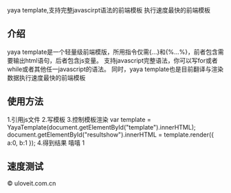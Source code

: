 yaya template,支持完整javascirpt语法的前端模板 执行速度最快的前端模板


## 介绍

yaya template是一个轻量级前端模版，所用指令仅需{$...$}和{%...%}，前者包含需要输出html语句，后者包含js变量。 支持javascript完整语法，你可以写for或者while或者其他任一javascript的语法。 同时，yaya template也是目前翻译与渲染数据执行速度最快的前端模板

## 使用方法

1.引用js文件
	<script type="text/javascript" src="yaya-template.js"></script>
2.写模板
	<script type="text/template" id="template">
		if (a+b>0)
		{
			{$
			    嘻嘻 {%a+b%}
			$}
		}
		else{
			{$
			    哈哈 {%a+b%}
			$}
		}
	</script>
3.控制模板渲染
	var template = YayaTemplate(document.getElementById("template").innerHTML);  
	document.getElementById("resultshow").innerHTML = template.render({
	    a:0,
	    b:1
	});
4.得到结果
	嘻嘻 1
	

## 速度测试

© uloveit.com.cn 